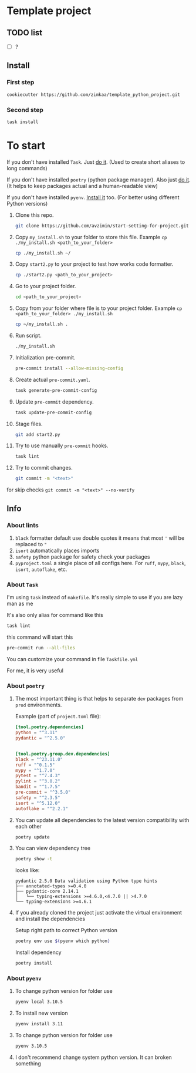 # Template project

## TODO list

- [ ] ?

## Install

### First step

```sh
cookiecutter https://github.com/zimkaa/template_python_project.git
```

### Second step

```sh
task install
```


# To start

If you don't have installed `Task`. Just [do it](https://taskfile.dev/ru-RU/installation/). (Used to create short aliases to long commands)

If you don't have installed `poetry` (python package manager). Also just [do it](https://python-poetry.org/docs/#installation). (It helps to keep packages actual and a human-readable view)

If you don't have installed `pyenv`. [Install it](https://github.com/pyenv/pyenv#installation) too. (For better using different Python versions)

1. Clone this repo.

    ```sh
    git clone https://github.com/avzimin/start-setting-for-project.git
    ```

2. Copy `my_install.sh` to your folder to store this file. Example `cp ./my_install.sh <path_to_your_folder>`

    ```sh
    cp ./my_install.sh ~/
    ```

3. Copy `start2.py` to your project to test how works code formatter.

    ```sh
    cp ./start2.py <path_to_your_project>
    ```

4. Go to your project folder.

    ```sh
    cd <path_to_your_project>
    ```

5. Copy from your folder where file is to your project folder.  Example `cp <path_to_your_folder> ./my_install.sh`

    ```sh
    cp ~/my_install.sh .
    ```

6. Run script.

    ```sh
    ./my_install.sh
    ```

7. Initialization pre-commit.

    ```sh
    pre-commit install --allow-missing-config
    ```

8. Create actual `pre-commit.yaml`.

    ```sh
    task generate-pre-commit-config
    ```

9. Update `pre-commit` dependency.

    ```sh
    task update-pre-commit-config
    ```

10. Stage files.

    ```sh
    git add start2.py
    ```

11. Try to use manually `pre-commit` hooks.

    ```sh
    task lint
    ```

12. Try to commit changes.

    ```sh
    git commit -m "<text>"
    ```

for skip checks `git commit -m "<text>" --no-verify`

## Info

### About lints

1. `black` formatter default use double quotes it means that most `'` will be replaced to `"`
2. `isort` automatically places imports
3. `safety` python package for safety check your packages
4. `pyproject.toml` a single place of all configs here. For `ruff`, `mypy`, `black`, `isort`, `autoflake`, etc.

### About `Task`

I'm using `task` instead of `makefile`. It's really simple to use if you are lazy man as me

It's also only alias for command like this

```sh
task lint
```

this command will start this

```sh
pre-commit run --all-files
```

You can customize your command in file `Taskfile.yml`

For me, it is very useful

### About `poetry`

1. The most important thing is that helps to separate `dev` packages from `prod` environments.

    Example (part of `project.toml` file):

    ```toml
    [tool.poetry.dependencies]
    python = "^3.11"
    pydantic = "^2.5.0"


    [tool.poetry.group.dev.dependencies]
    black = "^23.11.0"
    ruff = "^0.1.5"
    mypy = "^1.7.0"
    pytest = "^7.4.3"
    pylint = "^3.0.2"
    bandit = "^1.7.5"
    pre-commit = "^3.5.0"
    safety = "^2.3.5"
    isort = "^5.12.0"
    autoflake = "^2.2.1"
    ```

2. You can update all dependencies to the latest version  compatibility with each other

    ```sh
    poetry update
    ```

3. You can view dependency tree

    ```sh
    poetry show -t
    ```

    looks like:

    ```no-highlight
    pydantic 2.5.0 Data validation using Python type hints
    ├── annotated-types >=0.4.0
    ├── pydantic-core 2.14.1
    │   └── typing-extensions >=4.6.0,<4.7.0 || >4.7.0
    └── typing-extensions >=4.6.1
    ```

4. If you already cloned the project just activate the virtual environment and install the dependencies

    Setup right path to correct Python version

    ```sh
    poetry env use $(pyenv which python)
    ```

    Install dependency

    ```sh
    poetry install
    ```

### About `pyenv`

1. To change python version for folder use

    ```sh
    pyenv local 3.10.5
    ```

2. To install new version

    ```sh
    pyenv install 3.11
    ```

3. To change python version for folder use

    ```sh
    pyenv 3.10.5
    ```

4. I don't recommend change system python version. It can broken something
